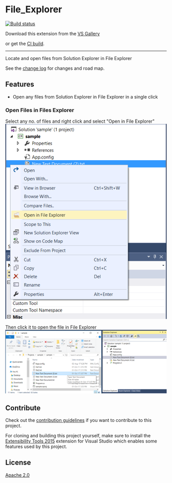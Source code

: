 # File_Explorer

[![Build status](https://ci.appveyor.com/api/projects/status/jeptmdd0lh5rc4p7?svg=true)](https://ci.appveyor.com/project/prabhu09/file-explorer)


<!-- Update the VS Gallery link after you upload the VSIX-->
Download this extension from the [VS Gallery](https://visualstudiogallery.msdn.microsoft.com/[GuidFromGallery])


or get the [CI build](http://vsixgallery.com/extension/0f53b279-3ac6-4152-9950-b2dd9dd3f80a/).

---------------------------------------

Locate and open files from Solution Explorer in File Explorer

See the [change log](CHANGELOG.md) for changes and road map.

## Features

- Open any files from Solution Explorer in File Explorer in a single click

### Open Files in Files Explorer
Select any no. of files and right click and select "Open in File Explorer"
![Context Menu](pics/select.png)

Then click it to open the file in File Explorer
![Explorer](pics/explorer.png)

## Contribute
Check out the [contribution guidelines](CONTRIBUTING.md)
if you want to contribute to this project.

For cloning and building this project yourself, make sure
to install the
[Extensibility Tools 2015](https://visualstudiogallery.msdn.microsoft.com/ab39a092-1343-46e2-b0f1-6a3f91155aa6)
extension for Visual Studio which enables some features
used by this project.

## License
[Apache 2.0](LICENSE)
